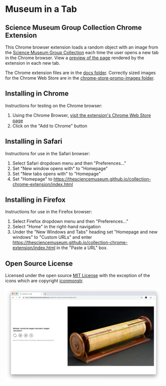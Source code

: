 # Museum in a Tab
## Science Museum Group Collection Chrome Extension

This Chrome browser extension loads a random object with an image from the [Science Museum Group Collection](https://collection.sciencemuseum.org.uk) each time the user opens a new tab in the Chrome browser. View a [preview of the page](https://thesciencemuseum.github.io/collection-chrome-extension/index.html) rendered by the extension in each new tab.

The Chrome extension files are in the [docs folder](https://github.com/TheScienceMuseum/collection-chrome-extension/tree/master/docs). Correctly sized images for the Chrome Web Store are in the [chrome-store-promo-images folder](https://github.com/TheScienceMuseum/collection-chrome-extension/tree/master/chrome-store-promo-images).

## Installing in Chrome 

Instructions for testing on the Chrome browser:
1. Using the Chrome Browser, [visit the extension's Chrome Web Store page](https://chrome.google.com/webstore/detail/museum-in-a-tab/cimeodcpfcofmebahghcaiiidbaijnkl) 
2. Click on the "Add to Chrome" button

## Installing in Safari
Instructions for use in the Safari browser:
1. Select Safari dropdown menu and then "Preferences..."
2. Set "New window opens with" to "Homepage"
3. Set "New tabs opens with" to "Homepage"
4. Set "Homepage" to https://thesciencemuseum.github.io/collection-chrome-extension/index.html

## Installing in Firefox
Instructions for use in the Firefox browser:
1. Select Firefox dropdown menu and then "Preferences..."
2. Select "Home" in the right-hand navigation
3. Under the "New Windows and Tabs" heading set "Homepage and new windows" to "Custom URLs" and enter https://thesciencemuseum.github.io/collection-chrome-extension/index.html in the "Paste a URL" box. 

## Open Source License

Licensed under the open source [MIT License](https://github.com/TheScienceMuseum/collection-chrome-extension/blob/master/LICENSE) with the exception of the icons which are copyright [iconmonstr](https://iconmonstr.com). 

![Example screenshot showing Sinclair ZX Spectrum computer](https://github.com/TheScienceMuseum/collection-chrome-extension/blob/master/Example_screenshot.png)
